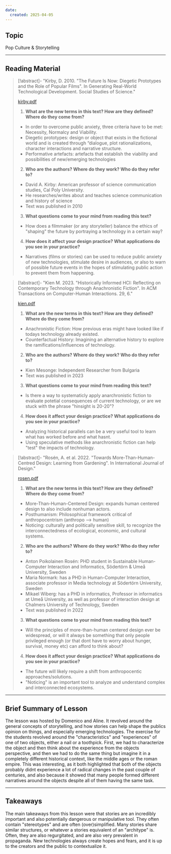 ```yaml
---
date:
  created: 2025-04-05
---
```


## Topic
Pop Culture & Storytelling

___

## Reading Material


>[!abstract]- "Kirby, D. 2010. "The Future Is Now: Diegetic Prototypes and the Role of Popular Films". In Generating Real-World Technological Development. Social Studies of Science."
>
>[kirby.pdf](texts/week4/week4_kirby.pdf)
>
>1) **What are the new terms in this text? How are they defined? Where do they come from?**
>
>- In order to overcome public anxiety, three criteria have to be met: Necessity, Normalcy and Viability.
>- Diegetic prototypes: design or object that exists in the fictional world and is created through “dialogue, plot rationalizations, character interactions and narrative structure.
>- Performative artefacts: artefacts that establish the viability and possibilities of new/emerging technologies
>
>
>2) **Who are the authors? Where do they work? Who do they refer to?**
>
>- David A. Kirby: American professor of science communication studies, Cal Poly University.
>- He researches/writes about and teaches science communication and history of science
>- Text was published in 2010
>
>3) **What questions come to your mind from reading this text?**
>
>- How does a filmmaker (or any storyteller) balance the ethics of "shaping" the future by portraying a technology in a certain way?
>
>4) **How does it affect your design practice? What applications do you see in your practice?**
>
>- Narratives (films or stories) can be used to reduce public anxiety of new technologies, stimulate desire in audiences, or also to warn of possible future events in the hopes of stimulating public action to prevent them from happening.
>

>[!abstract]- "Kien M. 2023. "Historically Informed HCI: Reflecting on Contemporary Technology through Anachronistic Fiction". In ACM Transactions on Computer-Human Interactions. 29, 6."
>
>[kien.pdf](texts/week4/week4_kien.pdf)
>
>1) **What are the new terms in this text? How are they defined? Where do they come from?** 
>
>- Anachronistic Fiction: How previous eras might have looked like if todays technology already existed.
>- Counterfactual History: Imagining an alternative history to explore the ramifications/influences of technology.
>
>
>2) **Who are the authors? Where do they work? Who do they refer to?**
>
>- Kien Mesonge: Independent Researcher from Bulgaria
>- Text was published in 2023
>
>3) **What questions come to your mind from reading this text?**
>
>- Is there a way to systematicly apply anarchronistic fiction to evaluate potetial consequences of current technology, or are we stuck with the phrase "hinsight is 20-20"?
>
>4) **How does it affect your design practice? What applications do you see in your practice?**
>
>- Analyzing historical parallels can be a very useful tool to learn what has worked before and what hasnt.
>- Using speculative methods like anarchronistic fiction can help "test" the impacts of technology.
>

>[!abstract]- "Rosén, A. et al. 2022. "Towards More-Than-Human-Centred Design: Learning from Gardening". In International Journal of Design."
>
>[rosen.pdf](texts/week4/week4_rosen_et_al.pdf)
>
>1) **What are the new terms in this text? How are they defined? Where do they come from?**
>
>- More-Than-Human-Centered Design: expands human centered design to also include nonhuman actors.
>- Posthumanism: Philosophical framework critical of anthropocentrism (anthropo --> human)
>- Noticing: culturally and politically sensitive skill, to recognize the interconnectedness of ecological, economic, and cultural systems.
>
>2) **Who are the authors? Where do they work? Who do they refer to?**
>
>- Anton Poikolainen Rosén: PHD student in Sustainable Human-Computer Interaction and Informatics, Södertörn & Umeå University, Sweden
>- Maria Normark: has a PHD in Human-Computer Interaction, associate professor in Media technology at Södertörn University, Sweden 
>- Mikael Wiberg: has a PHD in informatics, Professor in informatics at Umeå University, as well as professor of interaction design at Chalmers University of Technology, Sweden
>- Text was published in 2022
>
>3) **What questions come to your mind from reading this text?**
>
>- Will the principles of more-than-human centered design ever be widespread, or will it always be something that only people privileged enough (or that dont have to worry about hunger, survival, money etc) can afford to think about?
>
>4) **How does it affect your design practice? What applications do you see in your practice?**
>
>- The future will likely require a shift from anthropocentic approaches/solutions.
>- "Noticing" is an important tool to analyze and understand complex and interconnected ecosystems.


___

## Brief Summary of Lesson

The lesson was hosted by Domenico and Aline. It revolved around the general concepts of storytelling, and how stories can help shape the publics opinion on things, and especially emerging technologies. The exercise for the students revolved around the "characteristics" and "experiences" of one of two objects, either a nail or a toothpick. First, we had to characterize the object and then think about the experience from the objects perspective, and then we had to do the same thing but imagine it in a completely different historical context, like the middle ages or the roman empire. This was interesting, as it both highlighted that both of the objects probably didnt experience a lot of radical changes in the past couple of centuries, and also because it showed that many people formed different narratives around the objects despite all of them having the same task.

___

## Takeaways

The main takeaways from this lesson were that stories are an incredibly important and also potentially dangerous or manipulative tool. They often contain "stereotypes" and are often (over)simplified. Many stories share similar structures, or whatever a stories equivalent of an "architype" is. Often, they are also regurgitated, and are also very prevalent in propaganda. New technologies always create hopes and fears, and it is up to the creators and the public to contextualize it.
